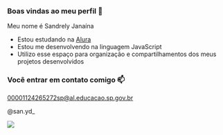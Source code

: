 ### Boas vindas ao meu perfil 💙

Meu nome é Sandrely Janaína

- Estou estudando na [Alura](https://www.alura.com.br)
- Estou me desenvolvendo na linguagem JavaScript
- Utilizo esse espaço para organização e compartilhamentos dos meus projetos desenvolvidos

### Você entrar em contato comigo 📫

00001124265272sp@al.educacao.sp.gov.br

@san.yd_

![](https://media1.tenor.com/m/XgBOEv1fDiEAAAAd/twig-hilda.gif)
